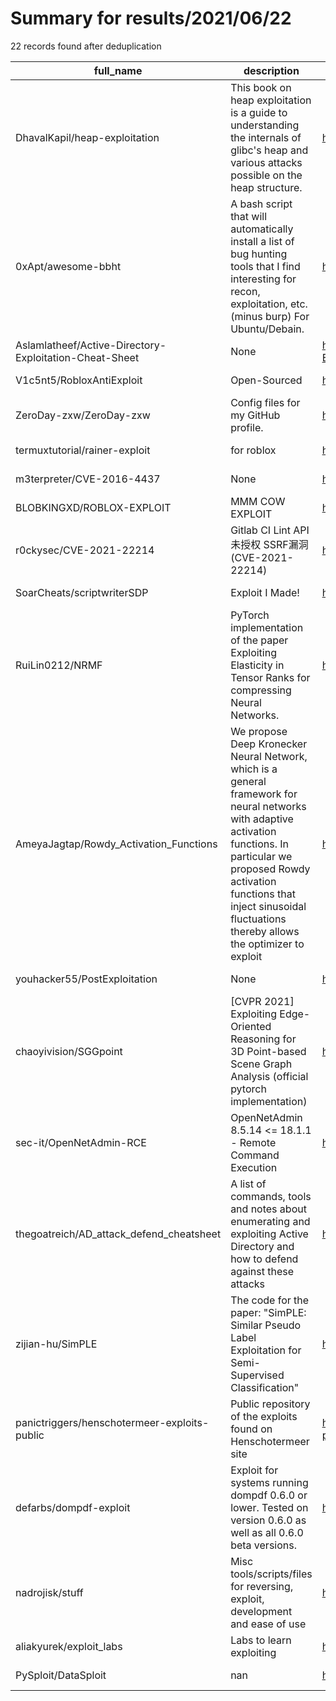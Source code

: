 
# Summary for results/2021/06/22
    
22 records found after deduplication

| full_name | description | html_url | matched_list | matched_count | pushed_at | size | stargazers_count | language | forks_count |
|--------------------------------------------------------|-----------------------------------------------------------------------------------------------------------------------------------------------------------------------------------------------------------------------------------------------------------------|---------------------------------------------------------------------------|-------------------------------|-----------------|---------------------------|--------|--------------------|------------------|---------------|
| DhavalKapil/heap-exploitation | This book on heap exploitation is a guide to understanding the internals of glibc's heap and various attacks possible on the heap structure. | https://github.com/DhavalKapil/heap-exploitation | ['exploit'] | 1 | 2021-06-22 20:20:55+00:00 | 357 | 1072 | C | 117 |
| 0xApt/awesome-bbht | A bash script that will automatically install a list of bug hunting tools that I find interesting for recon, exploitation, etc. (minus burp) For Ubuntu/Debain. | https://github.com/0xApt/awesome-bbht | ['exploit'] | 1 | 2021-06-22 09:21:14+00:00 | 240 | 283 | Shell | 67 |
| Aslamlatheef/Active-Directory-Exploitation-Cheat-Sheet | None | https://github.com/Aslamlatheef/Active-Directory-Exploitation-Cheat-Sheet | ['exploit'] | 1 | 2021-06-22 16:13:28+00:00 | 3055 | 1 | | 0 |
| V1c5nt5/RobloxAntiExploit | Open-Sourced | https://github.com/V1c5nt5/RobloxAntiExploit | ['exploit'] | 1 | 2021-06-22 14:45:01+00:00 | 1 | 0 | Lua | 0 |
| ZeroDay-zxw/ZeroDay-zxw | Config files for my GitHub profile. | https://github.com/ZeroDay-zxw/ZeroDay-zxw | ['zeroday'] | 1 | 2021-06-22 13:00:28+00:00 | 0 | 0 | nan | 0 |
| termuxtutorial/rainer-exploit | for roblox | https://github.com/termuxtutorial/rainer-exploit | ['exploit'] | 1 | 2021-06-22 06:53:05+00:00 | 4513 | 0 | | 0 |
| m3terpreter/CVE-2016-4437 | None | https://github.com/m3terpreter/CVE-2016-4437 | ['cve-2'] | 1 | 2021-06-22 06:08:55+00:00 | 0 | 0 | | 0 |
| BLOBKINGXD/ROBLOX-EXPLOIT | MMM COW EXPLOIT | https://github.com/BLOBKINGXD/ROBLOX-EXPLOIT | ['exploit'] | 1 | 2021-06-22 03:46:01+00:00 | 0 | 0 | | 0 |
| r0ckysec/CVE-2021-22214 | Gitlab CI Lint API未授权 SSRF漏洞 (CVE-2021-22214) | https://github.com/r0ckysec/CVE-2021-22214 | ['cve-2'] | 1 | 2021-06-22 04:35:08+00:00 | 80 | 10 | Python | 5 |
| SoarCheats/scriptwriterSDP | Exploit I Made! | https://github.com/SoarCheats/scriptwriterSDP | ['exploit'] | 1 | 2021-06-22 13:44:33+00:00 | 21992 | 0 | | 0 |
| RuiLin0212/NRMF | PyTorch implementation of the paper Exploiting Elasticity in Tensor Ranks for compressing Neural Networks. | https://github.com/RuiLin0212/NRMF | ['exploit'] | 1 | 2021-06-22 06:10:19+00:00 | 303 | 0 | | 0 |
| AmeyaJagtap/Rowdy_Activation_Functions | We propose Deep Kronecker Neural Network, which is a general framework for neural networks with adaptive activation functions. In particular we proposed Rowdy activation functions that inject sinusoidal fluctuations thereby allows the optimizer to exploit | https://github.com/AmeyaJagtap/Rowdy_Activation_Functions | ['exploit'] | 1 | 2021-06-22 20:22:09+00:00 | 7 | 0 | | 0 |
| youhacker55/PostExploitation | None | https://github.com/youhacker55/PostExploitation | ['exploit'] | 1 | 2021-06-22 05:52:35+00:00 | 15 | 1 | C | 0 |
| chaoyivision/SGGpoint | [CVPR 2021] Exploiting Edge-Oriented Reasoning for 3D Point-based Scene Graph Analysis (official pytorch implementation) | https://github.com/chaoyivision/SGGpoint | ['exploit'] | 1 | 2021-06-22 14:55:13+00:00 | 2416 | 24 | Jupyter Notebook | 7 |
| sec-it/OpenNetAdmin-RCE | OpenNetAdmin 8.5.14 <= 18.1.1 - Remote Command Execution | https://github.com/sec-it/OpenNetAdmin-RCE | ['exploit', 'rce', 'rce poc'] | 3 | 2021-06-22 16:20:27+00:00 | 6 | 3 | Ruby | 2 |
| thegoatreich/AD_attack_defend_cheatsheet | A list of commands, tools and notes about enumerating and exploiting Active Directory and how to defend against these attacks | https://github.com/thegoatreich/AD_attack_defend_cheatsheet | ['exploit'] | 1 | 2021-06-22 09:35:20+00:00 | 98 | 1 | | 0 |
| zijian-hu/SimPLE | The code for the paper: "SimPLE: Similar Pseudo Label Exploitation for Semi-Supervised Classification" | https://github.com/zijian-hu/SimPLE | ['exploit'] | 1 | 2021-06-22 07:15:14+00:00 | 542 | 15 | Python | 0 |
| panictriggers/henschotermeer-exploits-public | Public repository of the exploits found on Henschotermeer site | https://github.com/panictriggers/henschotermeer-exploits-public | ['exploit'] | 1 | 2021-06-22 19:17:23+00:00 | 1154 | 0 | JavaScript | 0 |
| defarbs/dompdf-exploit | Exploit for systems running dompdf 0.6.0 or lower. Tested on version 0.6.0 as well as all 0.6.0 beta versions. | https://github.com/defarbs/dompdf-exploit | ['exploit'] | 1 | 2021-06-22 22:31:38+00:00 | 18 | 3 | Python | 0 |
| nadrojisk/stuff | Misc tools/scripts/files for reversing, exploit, development and ease of use | https://github.com/nadrojisk/stuff | ['exploit'] | 1 | 2021-06-22 15:55:05+00:00 | 95 | 0 | Shell | 0 |
| aliakyurek/exploit_labs | Labs to learn exploiting | https://github.com/aliakyurek/exploit_labs | ['exploit'] | 1 | 2021-06-22 10:33:10+00:00 | 332 | 0 | C | 0 |
| PySploit/DataSploit | nan | https://github.com/PySploit/DataSploit | ['sploit'] | 1 | 2021-06-22 23:57:11+00:00 | 1 | 0 | nan | 0 |
